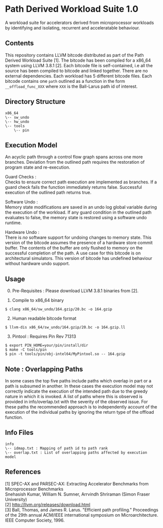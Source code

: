 # Path Derived Workload Suite 1.0

A workload suite for accelerators derived from microprocessor workloads by identifying and isolating, recurrent and acceleratable behaviour. 

## Contents

This repository contains LLVM bitcode distributed as part of the Path Derived Workload Suite [1]. The bitcode has been compiled for a x86_64 system using LLVM 3.8.1 [2]. Each bitcode file is self-contained, i.e all the source has been compiled to bitcode and linked together. There are no external dependencies. Each workload has 5 different bitcode files. Each bitcode contains one `path` outlined as a function in the form `__offload_func_XXX` where `XXX` is the Ball-Larus path id of interest.

## Directory Structure
```
x86_64  
\-- sw_undo
\-- hw_undo  
\-- tools  
    \-- pin  
```
## Execution Model

An acyclic path through a control flow graph spans across one more branches. Deviation from the outlined path requires the restoration of program state and re-execution.

Guard Checks :  
Checks to ensure correct path execution are implemented as branches. If a guard check fails the function immediately returns false. Successful execution of the outlined path returns true.

Software Undo :   
Memory state modifications are saved in an undo log global variable during the execution of the workload. If any guard condition in the outlined path evaluates to false, the memory state is restored using a software undo runtime. 

Hardware Undo :  
There is *no* software support for undoing changes to memory state. This version of the bitcode assumes the presence of a hardware store commit buffer. The contents of the buffer are only flushed to memory on the successful completion of the path. A use case for this bitcode is on architectural simulators. This version of bitcode has undefined behaviour without hardware undo support.

## Usage

0. Pre-Requisites : Please download LLVM 3.8.1 binaries from [2].

1. Compile to x86_64 binary  
```
$ clang x86_64/sw_undo/164.gzip/20.bc -o 164.gzip
```

2. Human readable bitcode format
```
$ llvm-dis x86_64/sw_undo/164.gzip/20.bc -o 164.gzip.ll
```

3. Pintool : Requires Pin Rev 71313
```
$ export PIN_HOME=your/pin/install/dir
$ make -C tools/pin 
$ pin -t tools/pin/obj-intel64/MyPintool.so -- 164.gzip
```
## Note : Overlapping Paths

In some cases the top five paths include paths which overlap in part or a path is subsumed in another. In these cases the execution model may not correctly indicate the execution of the intended path due to the greedy nature in which it is invoked. A list of paths where this is observed is provided in info/overlap.txt with the severity of the observed issue. For these paths the recommended approach is to independently account of the execution of the individual paths by ignoring the return type of the offload function.


## Info Files

```
info
\-- idmap.txt : Mapping of path id to path rank   
\-- overlap.txt : List of overlapping paths affected by execution model 
```


## References
[1] SPEC-AX and PARSEC-AX: Extracting Accelerator Benchmarks from Microprocessor Benchmarks  
Snehasish Kumar, William N. Sumner, Arrvindh Shriraman (Simon Fraser University)    
[2] http://llvm.org/releases/download.html    
[3] Ball, Thomas, and James R. Larus. "Efficient path profiling." Proceedings of the 29th annual ACM/IEEE international symposium on Microarchitecture. IEEE Computer Society, 1996.     


